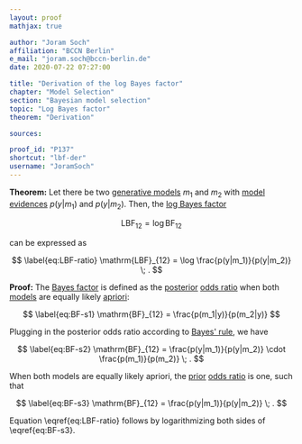 ```yaml
---
layout: proof
mathjax: true

author: "Joram Soch"
affiliation: "BCCN Berlin"
e_mail: "joram.soch@bccn-berlin.de"
date: 2020-07-22 07:27:00

title: "Derivation of the log Bayes factor"
chapter: "Model Selection"
section: "Bayesian model selection"
topic: "Log Bayes factor"
theorem: "Derivation"

sources:

proof_id: "P137"
shortcut: "lbf-der"
username: "JoramSoch"
---
```



**Theorem:** Let there be two [generative models](/D/gm) $m_1$ and $m_2$ with [model evidences](/D/ml) $p(y \vert m_1)$ and $p(y \vert m_2)$. Then, the [log Bayes factor](/D/lbf)

$$ \label{eq:LBF-term}
\mathrm{LBF}_{12} = \log \mathrm{BF}_{12}
$$

can be expressed as

$$ \label{eq:LBF-ratio}
\mathrm{LBF}_{12} = \log \frac{p(y|m_1)}{p(y|m_2)} \; .
$$


**Proof:** The [Bayes factor](/D/bf) is defined as the [posterior](/D/post) [odds ratio](/D/odds) when both [models](/D/gm) are equally likely [apriori](/D/prior):

$$ \label{eq:BF-s1}
\mathrm{BF}_{12} = \frac{p(m_1|y)}{p(m_2|y)}
$$

Plugging in the posterior odds ratio according to [Bayes' rule](/P/bayes-rule), we have

$$ \label{eq:BF-s2}
\mathrm{BF}_{12} = \frac{p(y|m_1)}{p(y|m_2)} \cdot \frac{p(m_1)}{p(m_2)} \; .
$$

When both models are equally likely apriori, the [prior](/D/prior) [odds ratio](/D/odds) is one, such that

$$ \label{eq:BF-s3}
\mathrm{BF}_{12} = \frac{p(y|m_1)}{p(y|m_2)} \; .
$$

Equation \eqref{eq:LBF-ratio} follows by logarithmizing both sides of \eqref{eq:BF-s3}.